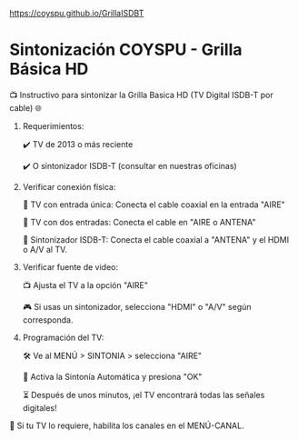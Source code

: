 https://coyspu.github.io/GrillaISDBT

# Sintonización COYSPU - Grilla Básica HD 

📺 Instructivo para sintonizar la Grilla Basica HD (TV Digital ISDB-T por cable) 🌐

1. Requerimientos:
   
   ✔️ TV de 2013 o más reciente
   
   ✔️ O sintonizador ISDB-T (consultar en nuestras oficinas)

3. Verificar conexión física:
   
   🔌 TV con entrada única: Conecta el cable coaxial en la entrada "AIRE"
   
   🔌 TV con dos entradas: Conecta el cable en "AIRE o ANTENA"
   
   📡 Sintonizador ISDB-T: Conecta el cable coaxial a "ANTENA" y el HDMI o A/V al TV.

5. Verificar fuente de video:
   
   📺 Ajusta el TV a la opción "AIRE"
   
   🎮 Si usas un sintonizador, selecciona "HDMI" o "A/V" según corresponda.

7. Programación del TV:
   
   🛠️ Ve al MENÚ > SINTONIA > selecciona "AIRE"
   
   🔄 Activa la Sintonía Automática y presiona "OK"
   
   ⏳ Después de unos minutos, ¡el TV encontrará todas las señales digitales!

🔧 Si tu TV lo requiere, habilita los canales en el MENÚ-CANAL.
